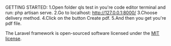 GETTING STARTED:
1.Open folder qls test in you're code editor terminal and run: php artisan serve.
2.Go to localhost: http://127.0.0.1:8000/
3.Choose delivery method.
4.Click on the button Create pdf.
5.And then you get you're pdf file.

The Laravel framework is open-sourced software licensed under the [MIT license](https://opensource.org/licenses/MIT).
